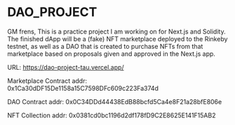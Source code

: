 # DAO_PROJECT


GM frens,
This is a practice project I am working on for Next.js and Solidity. The finished dApp will be a (fake) NFT marketplace deployed to the Rinkeby testnet, as well as a DAO that is created to purchase NFTs from that marketplace based on proposals given and approved in the Next.js app.

URL: https://dao-project-tau.vercel.app/

Marketplace Contract addr: 0x1Ca30dDF15De1158a15C7598DFc609c223Fa374d

DAO Contract addr: 0x0C34DDd44438EdB88bcfd5Ca4e8F21a28bfE806e

NFT Collection addr: 0x0381cd0bc1196d2df178fD9C2E8625E141F15AB2
